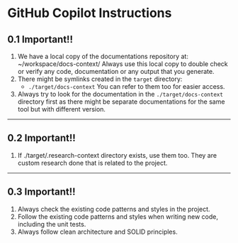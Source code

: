 # GitHub Copilot Instructions

## 0.1 Important!!
1. We have a local copy of the documentations repository at:
~/workspace/docs-context/
Always use this local copy to double check or verify any code, documentation or any output that you generate.
2. There might be symlinks created in the `target` directory:
   - `./target/docs-context`
You can refer to them too for easier access.
3. Always try to look for the documentation in the `./target/docs-context` directory first as there might be separate
documentations for the same tool but with different version. 
---

## 0.2 Important!!
1. If ./target/.research-context directory exists, use them too. They are custom research done that is related to the project.

---

## 0.3 Important!!
1. Always check the existing code patterns and styles in the project.
2. Follow the existing code patterns and styles when writing new code, including the unit tests.
3. Always follow clean architecture and SOLID principles.

